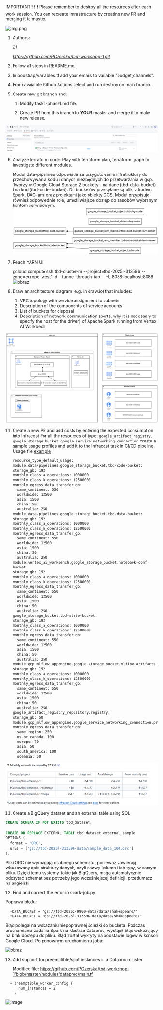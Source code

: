 IMPORTANT ❗ ❗ ❗ Please remember to destroy all the resources after each work session. You can recreate infrastructure by creating new PR and merging it to master.
  
![img.png](doc/figures/destroy.png)

1. Authors:

   *Z1*

   *https://github.com/PCzerska/tbd-workshop-1.git*
   
2. Follow all steps in README.md.

3. In boostrap/variables.tf add your emails to variable "budget_channels".

4. From avaialble Github Actions select and run destroy on main branch.
   
5. Create new git branch and:
    1. Modify tasks-phase1.md file.
    
    2. Create PR from this branch to **YOUR** master and merge it to make new release. 
    
![img.png](doc/figures/p5.png)


6. Analyze terraform code. Play with terraform plan, terraform graph to investigate different modules.

     Moduł data-pipelines odpowiada za przygotowanie infratruktury do przechowywania kodu i danych niezbędnych do przetwarzania w gcp. Tworzy w Google Cloud Storage 2 buckety - na dane (tbd-data-bucket) i na kod (tbd-code-bucket). Do bucketów przesyłane są pliki z kodem Spark, DAG-ami oraz projektami jako obiekty GCS. Moduł przypisuje również odpowiednie role, umożliwiające dostęp do zasobów wybranym kontom serwisowym. 
     ![img.png](modules/data-pipeline/data-pipelines-graph.png)
   
8. Reach YARN UI
   
   gcloud compute ssh tbd-cluster-m --project=tbd-2025l-313596 --zone=europe-west1-d --tunnel-through-iap -- -L 8088:localhost:8088
   ![obraz](https://github.com/user-attachments/assets/53656485-a08e-40f6-bdec-e0da198c694c)


   
10. Draw an architecture diagram (e.g. in draw.io) that includes:
    1. VPC topology with service assignment to subnets
    2. Description of the components of service accounts
    3. List of buckets for disposal
    4. Description of network communication (ports, why it is necessary to specify the host for the driver) of Apache Spark running from Vertex AI Workbech
  
![img.png](doc/figures/architecture.png)

11. Create a new PR and add costs by entering the expected consumption into Infracost
For all the resources of type: `google_artifact_registry`, `google_storage_bucket`, `google_service_networking_connection`
create a sample usage profiles and add it to the Infracost task in CI/CD pipeline. Usage file [example](https://github.com/infracost/infracost/blob/master/infracost-usage-example.yml) 


    ```
    resource_type_default_usage:
    module.data-pipelines.google_storage_bucket.tbd-code-bucket:
    storage_gb: 192                         
    monthly_class_a_operations: 1000000       
    monthly_class_b_operations: 12500000       
    monthly_egress_data_transfer_gb:
      same_continent: 550                   
      worldwide: 12500                        
      asia: 1500                              
      china: 50                              
      australia: 250                         
    module.data-pipelines.google_storage_bucket.tbd-data-bucket:
    storage_gb: 192                         
    monthly_class_a_operations: 1000000       
    monthly_class_b_operations: 12500000       
    monthly_egress_data_transfer_gb:
      same_continent: 550                   
      worldwide: 12500                        
      asia: 1500                              
      china: 50                              
      australia: 250  
    module.vertex_ai_workbench.google_storage_bucket.notebook-conf-bucket:
    storage_gb: 192                         
    monthly_class_a_operations: 1000000       
    monthly_class_b_operations: 12500000       
    monthly_egress_data_transfer_gb:
      same_continent: 550                   
      worldwide: 12500                        
      asia: 1500                              
      china: 50                              
      australia: 250 
    google_storage_bucket.tbd-state-bucket:
    storage_gb: 192                         
    monthly_class_a_operations: 1000000       
    monthly_class_b_operations: 12500000       
    monthly_egress_data_transfer_gb:
      same_continent: 550                   
      worldwide: 12500                        
      asia: 1500                              
      china: 50                              
      australia: 250 
    module.gcp_mlflow_appengine.google_storage_bucket.mlflow_artifacts_bucket:
    storage_gb: 192                         
    monthly_class_a_operations: 1000000       
    monthly_class_b_operations: 12500000       
    monthly_egress_data_transfer_gb:
      same_continent: 550                   
      worldwide: 12500                        
      asia: 1500                              
      china: 50                              
      australia: 250 
    google_artifact_registry_repository.registry:
    storage_gb: 50                            
    module.gcp_mlflow_appengine.google_service_networking_connection.private_vpc_connection:
    monthly_egress_data_transfer_gb:
      same_region: 250                   
      us_or_canada: 100                     
      europe: 70                         
      asia: 50                           
      south_america: 100                   
      oceania: 50               

![img.png](doc/figures/infracost.png)

11. Create a BigQuery dataset and an external table using SQL

```sql
CREATE SCHEMA IF NOT EXISTS tbd_dataset;

CREATE OR REPLACE EXTERNAL TABLE tbd_dataset.external_sample
OPTIONS (
  format = 'ORC',
  uris = ['gs://tbd-2025l-313596-data/sample_data_100.orc']
);
```  
Pliki ORC nie wymagają osobnego schematu, ponieważ zawierają wbudowany opis struktury danych, czyli nazwy kolumn i ich typy, w samym pliku. Dzięki temu systemy, takie jak BigQuery, mogą automatycznie odczytać schemat bez potrzeby jego wcześniejszej definicji. przetłumacz na angielski.

12. Find and correct the error in spark-job.py

 Poprawa błędu:
```
  -DATA_BUCKET = "gs://tbd-2025z-9900-data/data/shakespeare/"
  +DATA_BUCKET = "gs://tbd-2025l-313596-data/data/shakespeare/"
```

Błąd polegał na wskazaniu niepoprawnej ścieżki do bucketa. Podczas uruchamiania zadania Spark na klastrze Dataproc, wystąpił błąd wskazujący na brak dostępu do pliku. Błąd został wykryty na podstawie logów w konsoli Google Cloud. 
Po ponownym uruchomieniu joba:

![obraz](https://github.com/user-attachments/assets/fa38703d-bf4f-448e-a58e-80f746c13c78)


13. Add support for preemptible/spot instances in a Dataproc cluster

    Modified file: https://github.com/PCzerska/tbd-workshop-1/blob/master/modules/dataproc/main.tf

```
  + preemptible_worker_config {
      num_instances = 2
    }   
 ```

![image](https://github.com/user-attachments/assets/5e06844f-b58c-4c36-b52c-c325c2977625)

